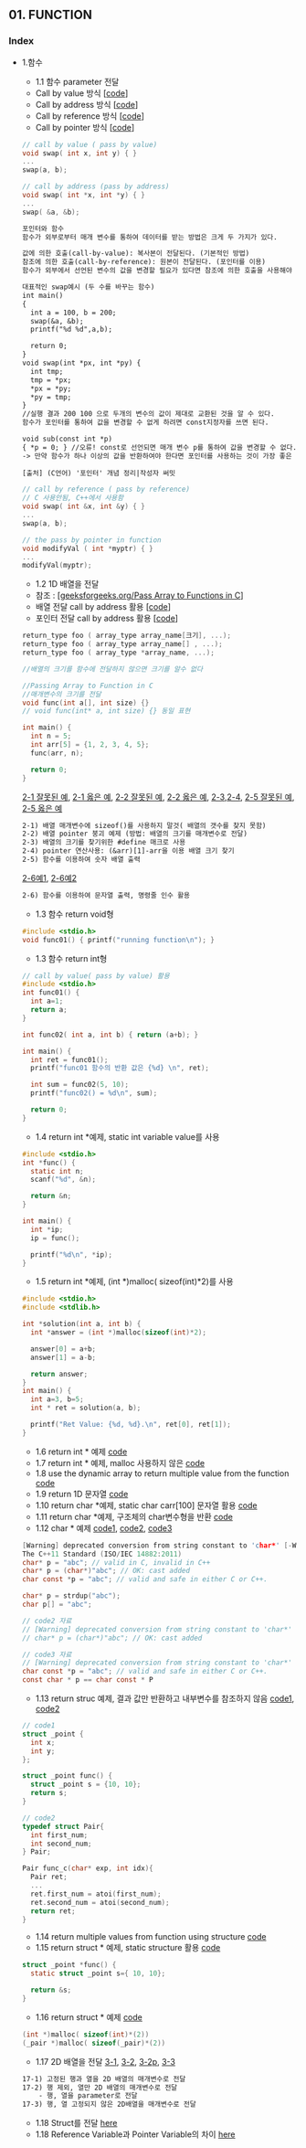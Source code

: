 ## 01. FUNCTION
### Index
* 1.함수
  *  1.1 함수 parameter 전달
  *  Call by value 방식 [[code](https://github.com/csbyun-data/C-Pro/blob/main/chap01/Function/Call_by_value1.c)]
  *  Call by address 방식 [[code](https://github.com/csbyun-data/C-Pro/blob/main/chap01/Function/Call_by_address1.c)]
  *  Call by reference 방식 [[code](https://github.com/csbyun-data/C-Pro/blob/main/chap01/Function/Call_by_reference1.c)]
  *  Call by pointer 방식 [[code](https://github.com/csbyun-data/C-Pro/blob/main/chap01/Function/Call_by_pointer1.c)]

  ```c
  // call by value ( pass by value)
  void swap( int x, int y) { }
  ...
  swap(a, b);
  ```
  ```c
  // call by address (pass by address)
  void swap( int *x, int *y) { }
  ...
  swap( &a, &b);
  ```
  ```txt
  포인터와 함수
  함수가 외부로부터 매개 변수를 통하여 데이터를 받는 방법은 크게 두 가지가 있다.
  
  값에 의한 호출(call-by-value): 복사본이 전달된다. (기본적인 방법)
  참조에 의한 호출(call-by-reference): 원본이 전달된다. (포인터를 이용)
  함수가 외부에서 선언된 변수의 값을 변경할 필요가 있다면 참조에 의한 호출을 사용해야 한다.
  
  대표적인 swap예시 (두 수를 바꾸는 함수)
  int main()
  {
    int a = 100, b = 200;
    swap(&a, &b);
    printf("%d %d",a,b);

    return 0;
  }
  void swap(int *px, int *py) {
    int tmp;
    tmp = *px;
    *px = *py;
    *py = tmp;
  }
  //실행 결과 200 100 으로 두개의 변수의 값이 제대로 교환된 것을 알 수 있다.
  함수가 포인터를 통하여 값을 변경할 수 없게 하려면 const지정자를 쓰면 된다.
  
  void sub(const int *p)
  { *p = 0; } //오류! const로 선언되면 매개 변수 p를 통하여 값을 변경할 수 없다.
  -> 만약 함수가 하나 이상의 값을 반환하여야 한다면 포인터를 사용하는 것이 가장 좋은 방법이다.
  ​
  [출처] (C언어) '포인터' 개념 정리|작성자 써밋
  ```
  ```c
  // call by reference ( pass by reference)
  // C 사용안됨, C++에서 사용함
  void swap( int &x, int &y) { }
  ...
  swap(a, b);
  ```
  ```c
  // the pass by pointer in function
  void modifyVal ( int *myptr) { }
  ...
  modifyVal(myptr);
  ```

  *  1.2 1D 배열을 전달
  *  참조 : [[geeksforgeeks.org/Pass Array to Functions in C](https://www.geeksforgeeks.org/how-arrays-are-passed-to-functions-in-cc/)]
  *  배열 전달 call by address 활용 [[code](https://github.com/csbyun-data/C-Pro/blob/main/chap01/Function/Parameter_1D_1_1.c)]
  *  포인터 전달 call by address 활용 [[code](https://github.com/csbyun-data/C-Pro/blob/main/chap01/Function/Parameter_1D_1_2.c)]
  ```c
  return_type foo ( array_type array_name[크기], ...);
  return_type foo ( array_type array_name[] , ...);
  return_type foo ( array_type *array_name, ...);

  //배열의 크기를 함수에 전달하지 않으면 크기를 알수 없다

  //Passing Array to Function in C
  //매개변수의 크기를 전달
  void func(int a[], int size) {}
  // void func(int* a, int size) {} 동일 표현

  int main() {
    int n = 5;
    int arr[5] = {1, 2, 3, 4, 5};
    func(arr, n);

    return 0;
  }
  ```
  [2-1 잘못된 예](https://github.com/csbyun-data/C-Pro/blob/main/chap01/Function/Incorrect_function_2-1.c), [2-1 옳은 예](https://github.com/csbyun-data/C-Pro/blob/main/chap01/Function/Correct_function_2-1.c), [2-2 잘못된 예](https://github.com/csbyun-data/C-Pro/blob/main/chap01/Function/Incorrect_function_2-2.c), [2-2 옳은 예](https://github.com/csbyun-data/C-Pro/blob/main/chap01/Function/Correct_function_2-2.c), [2-3](https://github.com/csbyun-data/C-Pro/blob/main/chap01/Function/Correct_function_2-2.c),[2-4](https://github.com/csbyun-data/C-Pro/blob/main/chap01/Function/Correct_function_2-2.c), [2-5 잘못된 예](https://github.com/csbyun-data/C-Pro/blob/main/chap01/Function/Incorrect_function_2-2.c), [2-5 옳은 예](https://github.com/csbyun-data/C-Pro/blob/main/chap01/Function/Correct_function_2-2.c)  

  ```txt
  2-1) 배열 매개변수에 sizeof()를 사용하지 말것( 배열의 갯수를 찾지 못함)
  2-2) 배열 pointer 붕괴 예제 (방법: 배열의 크기를 매개변수로 전달)
  2-3) 배열의 크기를 찾기위한 #define 매크로 사용
  2-4) pointer 연산사용: (&arr)[1]-arr을 이용 배열 크기 찾기
  2-5) 함수를 이용하여 숫자 배열 출력
  ```
  [2-6예1](https://github.com/csbyun-data/C-Pro/blob/main/chap01/Function/String_function_2-6-1.c), [2-6예2](https://github.com/csbyun-data/C-Pro/blob/main/chap01/Function/String_function_2-6-2.c)
  ```txt
  2-6) 함수를 이용하여 문자열 출력, 명령줄 인수 활용
  ```
  * 1.3 함수 return void형
  ```c
  #include <stdio.h>
  void func01() { printf("running function\n"); }
  ```  
  * 1.3 함수 return int형
  ```c
  // call by value( pass by value) 활용
  #include <stdio.h>
  int func01() {
    int a=1;
    return a;
  }

  int func02( int a, int b) { return (a+b); }

  int main() {
    int ret = func01();
    printf("func01 함수의 반환 값은 {%d} \n", ret);

    int sum = func02(5, 10);
    printf("func02() = %d\n", sum);

    return 0;
  }
  ```
  
  * 1.4 return int *예제, static int variable value를 사용
  ```c
  #include <stdio.h>
  int *func() {
    static int n;
    scanf("%d", &n);

    return &n;
  }

  int main() {
    int *ip;
    ip = func();

    printf("%d\n", *ip);
  }
  ```
  * 1.5 return int *예제, (int *)malloc( sizeof(int)*2)를 사용
  ```c
  #include <stdio.h>
  #include <stdlib.h>

  int *solution(int a, int b) {
    int *answer = (int *)malloc(sizeof(int)*2);

    answer[0] = a+b;
    answer[1] = a-b;

    return answer;
  }
  int main() {
    int a=3, b=5;
    int * ret = solution(a, b);

    printf("Ret Value: {%d, %d}.\n", ret[0], ret[1]);
  }
  ```
  * 1.6 return int * 예제 [code](https://github.com/csbyun-data/C-Pro/blob/main/chap01/Function/Return_Ptr_int1.c)
  * 1.7 return int * 예제, malloc 사용하지 않은 [code](https://github.com/csbyun-data/C-Pro/blob/main/chap01/Function/Return_Ptr_int2.c)
  * 1.8 use the dynamic array to return multiple value from the function [code](https://github.com/csbyun-data/C-Pro/blob/main/chap01/Function/Return_Ptr_Array1.c)
  * 1.9 return 1D 문자열 [code](https://github.com/csbyun-data/C-Pro/blob/main/chap01/Function/Return_Ptr_String1.c)
  * 1.10 return char *예제, static char carr[100] 문자열 활용 [code](https://github.com/csbyun-data/C-Pro/blob/main/chap01/Function/Return_Ptr_String2.c)
  * 1.11 return char *예제, 구조체의 char변수형을 반환 [code](https://github.com/csbyun-data/C-Pro/blob/main/chap01/Function/Return_Ptr_Structure1.c)
  * 1.12 char * 예제 [code1](https://github.com/csbyun-data/C-Pro/blob/main/chap01/Function/Return_Ptr_Char1.c), [code2](https://github.com/csbyun-data/C-Pro/blob/main/chap01/Function/Return_Ptr_Char2.c), [code3](https://github.com/csbyun-data/C-Pro/blob/main/chap01/Function/Return_Ptr_Char3.c)
  ```c
  [Warning] deprecated conversion from string constant to 'char*' [-Wwrite-strings]
  The C++11 Standard (ISO/IEC 14882:2011)
  char* p = "abc"; // valid in C, invalid in C++
  char* p = (char*)"abc"; // OK: cast added
  char const *p = "abc"; // valid and safe in either C or C++.

  char* p = strdup("abc");
  char p[] = "abc";
  ```
  ```c
  // code2 자료
  // [Warning] deprecated conversion from string constant to 'char*' [-Wwrite-strings]
  // char* p = (char*)"abc"; // OK: cast added
  ```
  ```c
  // code3 자료
  // [Warning] deprecated conversion from string constant to 'char*' [-Wwrite-strings]
  char const *p = "abc"; // valid and safe in either C or C++.
  const char * p == char const * P
  ```


  * 1.13 return struc 예제, 결과 값만 반환하고 내부변수를 참조하지 않음 [code1](https://github.com/csbyun-data/C-Pro/blob/main/chap01/Function/Return_Structure1.c), [code2](https://github.com/csbyun-data/C-Pro/blob/main/chap01/Function/Return_Structure2.c)
  ```c
  // code1
  struct _point {
   	int x;
   	int y;
  };

  struct _point func() {
    struct _point s = {10, 10};
   	return s;
  }
  ```
  ```c
  // code2 
  typedef struct Pair{
    int first_num;
    int second_num;
  } Pair;

  Pair func_c(char* exp, int idx){
    Pair ret;
    ...
    ret.first_num = atoi(first_num);
    ret.second_num = atoi(second_num);
    return ret;
  }
  ```
  * 1.14 return multiple values from function using structure [code](https://github.com/csbyun-data/C-Pro/blob/main/chap01/Function/Return_Structure3.c)
  * 1.15 return struct * 예제, static structure 활용 [code](https://github.com/csbyun-data/C-Pro/blob/main/chap01/Function/Return_Struct_Ptr1.c)
  ```c
  struct _point *func() {
    static struct _point s={ 10, 10};

    return &s;
  }
  ```
  * 1.16 return struct * 예제 [code](https://github.com/csbyun-data/C-Pro/blob/main/chap01/Function/Return_Struct_Ptr2.c)
  ```c
  (int *)malloc( sizeof(int)*(2))
  (_pair *)malloc( sizeof(_pair)*(2))
  ```

  *  1.17 2D 배열을 전달 [3-1](https://github.com/csbyun-data/C-Pro/blob/main/chap01/Function/Parameter_2D_3-1.c), [3-2](https://github.com/csbyun-data/C-Pro/blob/main/chap01/Function/Parameter_2D_3-2.c), [3-2p](https://github.com/csbyun-data/C-Pro/blob/main/chap01/Function/Parameter_2D_3-2p.c), [3-3](https://github.com/csbyun-data/C-Pro/blob/main/chap01/Function/Parameter_2D_3-3.c)
  ```txt
  17-1) 고정된 행과 열을 2D 배열의 매개변수로 전달
  17-2) 행 제외, 열만 2D 배열의 매개변수로 전달
      - 행, 열을 parameter로 전달
  17-3) 행, 열 고정되지 않은 2D배열을 매개변수로 전달
  ```
  *  1.18 Struct를 전달 [here](https://github.com/csbyun-data/C-Pro/blob/main/chap01/Function/Struct_parameter.c)
  *  1.18 Reference Variable과 Pointer Variable의 차이 [here](https://github.com/csbyun-data/C-Pro/blob/main/chap01/Function/Reference_Pointer_diff.cpp)
